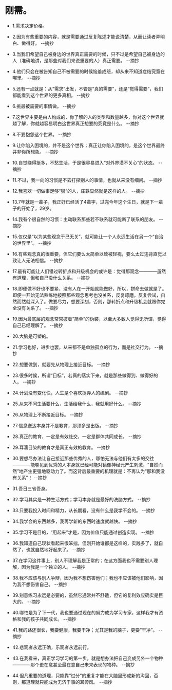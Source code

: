 # 刚需。

- 1.需求决定价格。

- 2.因为有些重要的内容，就是需要通过反复陈述才能说清楚，从而让读者弄明白、做得好。 --摘抄

- 3.当我们希望自己被身边的世界真正需要的时候，只不过是希望自己被身边的人（准确地讲，是那些对我们来说重要的人）真正需要。 --摘抄

- 4.他们只会在被告知自己不被需要的时候恼羞成怒，却从来不知道症结究竟在哪里。 --摘抄

- 5.还有一点就是：从“需求”出发，不管是“真的需要”，还是“觉得需要”，我们都能看到这个世界的更多真相。 --摘抄

- 6.挑最被需要的事情做。 --摘抄

- 7.这世界主要是由人构成的，你了解的人的类型和数量越多，你对这个世界就越了解，你就越容易明白这世界真正想要的究竟是什么。 --摘抄

- 8.不要抱怨这个世界。 --摘抄

- 9.让你陷入困境的，并不是这个世界；真正让你陷入困境的，是这个世界最终并非你所想象。 --摘抄

- 10.自觉赚得挺多，不愁生活，于是很容易进入“对外界漠不关心”的状态。 --摘抄

- 11.不过，我一向的习惯是不去打探别人的事情，也就从来没有细问。 --摘抄

- 12.我喜欢一切做事足够“狠”的人，庄轶显然就是这样的人。 --摘抄

- 13.7年就是一辈子，我正好已经活了4辈字，过完今年这个生日，就是下一辈子的开始了，29岁。

- 14.我有个很自然的习惯：主动联系那些若不联系就可能断了联系的朋友。 --摘抄

- 15.仅仅是“以为某些观念于己无关”，就可能让一个人永远生活在另一个“自洽的世界里”。 --摘抄

- 16.有些观念真的很重要，但它们要么太简单以致被轻视，要么太过违背直觉以致让人无法相信。 --摘抄

- 17.最有可能让人们错过转折点和升级机会的或许是：觉得那观念————虽然有道理，但和自己没什么关系。 --摘抄

- 18.即便做不好也不要紧，没有人在一开始就能做好，所以，拼命去做就是了。即便一开始无法熟练地按照那些观念思考也没关系，反复琢磨，反复尝试，自然而然就深入了。做要尽力，想要深刻，否则，那转折点和升级机会就跟你完全没有关系了。 --摘抄

- 19.因为最底层的观念常常披着“简单”的伪装，以至大多数人觉得无所谓，觉得自己已经理解了。 --摘抄

- 20.大脑是可塑的。

- 21.学习也好，进步也罢，从来都不是单独孤立的行为，而是社交行为。 --摘抄

- 22.想要做到，就要先从物理上接近目标。 --摘抄

- 23.很多时候，所谓“目标”，若真的落实下来，就是那些做得到、做得好的人。 --摘抄

- 24.计划没有变化快，人生是个喜欢捉弄人的编剧。 --摘抄

- 25.从来不问生活要什么，生活给我什么，我就用好什么。 --摘抄

- 26.从物理上不断接近目标。 --摘抄

- 27.信息送达本身并不是教育，那顶多是出版。 --摘抄

- 28.真正的教育，一定是有效社交，一定是群体共同成长。 --摘抄

- 29.耳濡目染的教育才是真正有效的教育。 --摘抄

- 30.要想尽办法让自己接近那些优秀的人，哪怕无法与他们有太多的交往————能够见到优秀的人本身就已经可能对镜像神经元产生刺激，“自然而然”地产生更强地驱动力了。而这背后最重要的机理就是：不再认为“那和我没有关系”！ --摘抄

- 31.吾日三省吾身。

- 32.学习其实是一种生活方式；学习本身就是最好的洗脑方式。 --摘抄

- 33.只要我投入时间和精力，从长期看，没有什么是我学不会的。 --摘抄

- 34.我学会的东西越多，我再学新的东西时速度就越快。 --摘抄

- 35.学习不是目的，“用起来”才是，因为价值只能通过创造实现。 --摘抄

- 36.我知道自己现状看起来很笨拙，但刚开始谁都是这样的，实践多了，就自然了，也就自然地好起来了。 --摘抄

- 37.在学习这件事上，别人不理解我是正常的；在这方面我也不需要别人理解，因为我是一个独立的人。 --摘抄

- 38.我不应该与别人争辩，因为我不想伤害他们；我也不应该被他们影响，因为我不想伤害自己。 --摘抄

- 39.刻意练习永远是必要的，虽然它通常并不舒适，但它的复利效应确实是巨大的。 --摘抄

- 40.哪怕是为了下一代，我也要通过现在的努力成为学习专家，这样我才有资格和我的孩子共同成长。 --摘抄

- 41.我的路还很长，我要健康，我要干净；尤其是我的脑子，更要“干净”。 --摘抄

- 42.悲观者永远正确，乐观者永远前行。

- 43.在我看来，真正学习学习的第一步，就是想办法把自己变成另外一个物种————那个更在意甚至最在意自己未来表现的物种。 --摘抄

- 44.但凡重要的道理，只能靠“过分”的重复才能在大脑里形成新的沟回，否则，那道理就只能成为无济于事的耳旁风。 --摘抄
